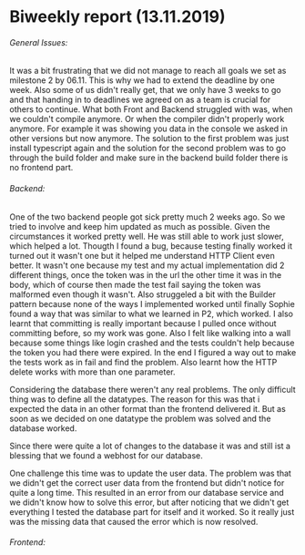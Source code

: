 # Biweekly report (13.11.2019) 

###### General Issues:
It was a bit frustrating that we did not manage to reach all goals we set as milestone 2 by 06.11.
This is why we had to extend the deadline by one week. Also some of us didn't really get, that we only
have 3 weeks to go and that handing in to deadlines we agreed on as a team is crucial for others to continue.
What both Front and Backend struggled with was, when we couldn't compile anymore.
Or when the compiler didn't properly work anymore. For example it was showing you data
in the console we asked in other versions but now anymore. The solution to the first problem was just install
typescript again and the solution for the second problem was to go through the build folder and make sure in the backend
build folder there is no frontend part.

###### Backend:
One of the two backend people got sick pretty much 2 weeks ago. So we tried to involve and keep him updated as much as
possible. Given the circumstances it worked pretty well. He was still able to work just slower, which helped a lot.
Thougth I found a bug, because testing finally worked it turned out it wasn't one but it helped me understand HTTP Client 
even better. It wasn't one because my test and my actual implementation did 2 different things, once the token was in the url
the other time it was in the body, which of course then made the test fail saying the token was malformed even though it wasn't.
Also struggeled a bit with the Builder pattern because none of the ways I implemented worked until finally Sophie found a way that 
was similar to what we learned in P2, which worked. I also learnt that committing is really important because I pulled once without committing
before, so my work was gone. Also I felt like walking into a wall because some things like login crashed and the tests couldn't help
because the token you had there were expired. In the end I figured a way out to make the tests work as in fail and find the problem. 
Also learnt how the HTTP delete works with more than one parameter.

Considering the database there weren't any real problems. The only difficult thing was to define all the datatypes. The reason for this was that i 
expected the data in an other format than the frontend delivered it. But as soon as we decided on one datatype the problem was solved and the database worked.

Since there were quite a lot of changes to the database it was and still ist a blessing that we found a webhost for our database.

One challenge this time was to update the user data. The problem was that we didn't get the correct user data from the frontend but didn't notice for quite a
long time. This resulted in an error from our database service and we didn't know how to solve this error, but after noticing that we didn't get everything 
I tested the database part for itself and it worked. So it really just was the missing data that caused the error which is now resolved. 

###### Frontend:



